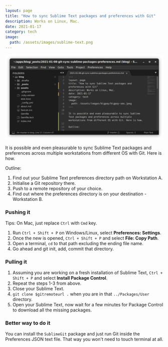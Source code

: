 ```yaml
---
layout: page
title: "How to sync Sublime Text packages and preferences with Git"
description: Works on Linux, Mac.
date: 2021-01-17
category: tech
image:
  path: /assets/images/sublime-text.png
---
```


![Sublime Text](/assets/images/sublime-text.png)

It is possible and even pleasurable to sync Sublime Text packages and preferences across multiple workstations from different OS with Git. Here is how.

Outline:

1. Find out your Sublime Text preferences directory path on Workstation A.
2. Initialise a Git repository there.
3. Push to a remote repository of your choice.
4. Find out where the preferences directory is on your destination - Workstation B.

### Pushing it

Tips: On Mac, just replace `Ctrl` with `Cmd` key.

1. Run `Ctrl + Shift + P` on Windows/Linux, select **Preferences: Settings**.
2. Once the new is opened, `Ctrl + Shift + P` and select **File: Copy Path**.
3. Open a terminal, `cd` to that path excluding the ending file name.
4. Go ahead and git init, add, commit that directory.

### Pulling it

1. Assuming you are working on a fresh installation of Sublime Text, `Ctrl + Shift + P` and select **Install Package Control**.
2. Repeat the steps 1-3 from above.
3. Close your Sublime Text.
4. `git clone $gitremoteurl .` when you are in that `../Packages/User` directory.
5. Open your Sublime Text, now wait for a few minutes for Package Control to download all the missing packages.

### Better way to do it

You can install the `SublimeGit` package and just run Git inside the Preferences JSON text file. That way you won't need to touch terminal at all.

